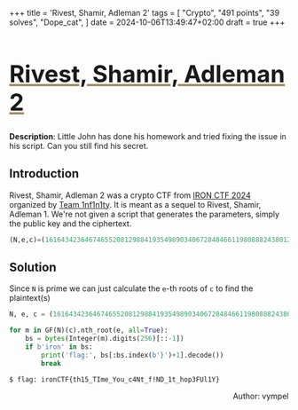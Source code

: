 +++
title = 'Rivest, Shamir, Adleman 2'
tags = [
  "Crypto",
  "491 points",
  "39 solves",
  "Dope_cat",
]
date = 2024-10-06T13:49:47+02:00
draft = true
+++

<h1 style='text-decoration: underline;text-decoration-color: #9e8c6c;font-size: 3em;'>Rivest, Shamir, Adleman 2</h1>

**Description**: Little John has done his homework and tried fixing the issue in his script. Can you still find his secret.

## Introduction

Rivest, Shamir, Adleman 2 was a crypto CTF from [IRON CTF 2024](https://ctftime.org/event/2497) organized by [Team 1nf1n1ty](https://ctftime.org/team/151859).
It is meant as a sequel to Rivest, Shamir, Adleman 1.
We're not given a script that generates the parameters, simply the public key and the ciphertext.

```python
(N,e,c)=(161643423646746552081298841935498903406728484661198088824380120820649408462211320026846900530120533720144166059852036274757176945943476154740893002954181911201068843959015760064479587114460816364946604976937998011320067074515344961776920419207973234413389567508538119203696918037349918054399980346807879167361, 36675, 59237480729804419902249350038380812764615310700084519548754724856780737977857097616843794684178008858466821286387353080178404910815575872547979820848851425285654302196414305127926468908308102733135120774714553727434912025225828846601760761868067655959956674559148988221195055343304319184971182998654695411365)
```

## Solution

Since `N` is prime we can just calculate the `e`-th roots of `c` to find the plaintext(s)

```python
N, e, c = (161643423646746552081298841935498903406728484661198088824380120820649408462211320026846900530120533720144166059852036274757176945943476154740893002954181911201068843959015760064479587114460816364946604976937998011320067074515344961776920419207973234413389567508538119203696918037349918054399980346807879167361, 36675, 59237480729804419902249350038380812764615310700084519548754724856780737977857097616843794684178008858466821286387353080178404910815575872547979820848851425285654302196414305127926468908308102733135120774714553727434912025225828846601760761868067655959956674559148988221195055343304319184971182998654695411365)

for m in GF(N)(c).nth_root(e, all=True):
    bs = bytes(Integer(m).digits(256)[::-1])
    if b'iron' in bs:
        print('flag:', bs[:bs.index(b'}')+1].decode())
        break
```

```
$ flag: ironCTF{th15_TIme_You_c4Nt_f!ND_1t_hop3FUl1Y}
```

<p align="right">Author: vympel</p>
